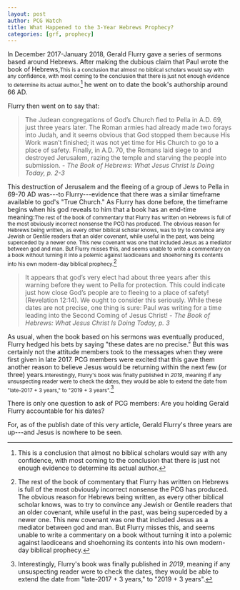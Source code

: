 ```yaml
---
layout: post
author: PCG Watch
title: What Happened to the 3-Year Hebrews Prophecy?
categories: [grf, prophecy]
---
```


<div class='toc'>
</div>

In December 2017-January 2018, Gerald Flurry gave a series of sermons based around Hebrews. After making the dubious claim that Paul wrote the book of Hebrews,<small>This is a conclusion that almost no biblical scholars would say with any confidence, with most coming to the conclusion that there is just not enough evidence to determine its actual author.</small>[^1] he went on to date the book's authorship around 66 AD. 

Flurry then went on to say that: 
<blockquote>
The Judean congregations of God’s Church fled to Pella in A.D. 69, just three years later. The Roman armies had already made two forays into Judah, and it seems obvious that God stopped them because His Work wasn’t finished; it was not yet time for His Church to go to a place of safety. Finally, in A.D. 70, the Romans laid siege to and destroyed Jerusalem, razing the temple and starving the people into submission. - <em>The Book of Hebrews: What Jesus Christ Is Doing Today, p. 2-3</em> 
</blockquote>

This destruction of Jerusalem and the fleeing of a group of Jews to Pella in 69-70 AD was---to Flurry---evidence that there was a similar timeframe available to god's "True Church." As Flurry has done before, the timeframe begins when his god reveals to him that a book has an end-time meaning:<small>The rest of the book of commentary that Flurry has written on Hebrews is full of the most obviously incorrect nonsense the PCG has produced. The obvious reason for Hebrews being written, as every other biblical scholar knows, was to try to convince any Jewish or Gentile readers that an older covenant, while useful in the past, was being superceded by a newer one. This new covenant was one that included Jesus as a mediator between god and man. But Flurry misses this, and seems unable to write a commentary on a book without turning it into a polemic against laodiceans and shoehorning its contents into his own modern-day biblical prophecy.</small>[^2]

<blockquote>It appears that god’s very elect had about three years after this warning before they went to Pella for protection. This could indicate just how close God’s people are to fleeing to a place of safety! (Revelation 12:14). We ought to consider this seriously. While these dates are not precise, one thing is sure: Paul was writing for a time leading into the Second Coming of Jesus Christ! - <em> The Book of Hebrews: What Jesus Christ Is Doing Today, p. 3</em>
</blockquote>

As usual, when the book based on his sermons was eventually produced, Flurry hedged his bets by saying "these dates are no precise." But this was certainly not the attitude members took to the messages when they were first given in late 2017. PCG members were excited that this gave them another reason to believe Jesus would be returning within the next few (or three) years.<small>Interestingly, Flurry's book was finally published in <em>2019</em>, meaning if any unsuspecting reader were to check the dates, they would be able to extend the date from "late-2017 + 3 years," to "2019 + 3 years".</small>[^3] 

There is only one question to ask of PCG members: Are you holding Gerald Flurry accountable for his dates? 

For, as of the publish date of this very article, Gerald Flurry's three years are up---and Jesus is nowhere to be seen.



[^1]: This is a conclusion that almost no biblical scholars would say with any confidence, with most coming to the conclusion that there is just not enough evidence to determine its actual author.
[^2]: The rest of the book of commentary that Flurry has written on Hebrews is full of the most obviously incorrect nonsense the PCG has produced. The obvious reason for Hebrews being written, as every other biblical scholar knows, was to try to convince any Jewish or Gentile readers that an older covenant, while useful in the past, was being superceded by a newer one. This new covenant was one that included Jesus as a mediator between god and man. But Flurry misses this, and seems unable to write a commentary on a book without turning it into a polemic against laodiceans and shoehorning its contents into his own modern-day biblical prophecy.
[^3]: Interestingly, Flurry's book was finally published in <em>2019</em>, meaning if any unsuspecting reader were to check the dates, they would be able to extend the date from "late-2017 + 3 years," to "2019 + 3 years".
